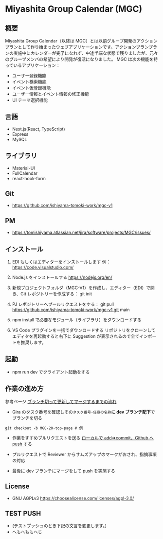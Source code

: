 # Miyashita Group Calendar (MGC)

## 概要

Miyashita Group Calendar（以降は MGC）とは以前グループ開発のアクションプランとして作り始まったウェブアプリケーションです。アクションプランプランの実施中にカレンダーが完了になれず、中途半端な状態で残りましたが、元々のグループメンバの希望により開発が復活になりました。
MGC は次の機能を持っているアプリケーション：

-   ユーザー登録機能
-   イベント検索機能
-   イベント仮登録機能
-   ユーザー情報とイベント情報の修正機能
-   UI テーマ選択機能

## 言語

-   Next.js(React, TypeScript)
-   Express
-   MySQL

## ライブラリ

-   Material-UI
-   FullCalendar
-   react-hook-form

## Git

-   https://github.com/ishiyama-tomoki-work/mgc-v1

## PM

-   https://tomishiyama.atlassian.net/jira/software/projects/MGC/issues/

## インストール

1. EDI もしくはエディターをインストールします
   例：https://code.visualstudio.com/

2. Node.js をインストールする
   https://nodejs.org/en/

3. 新規プロジェクトフォルダ（MGC-V1）を作成し、エディター（EDI）で開き、Git レポジトリーを作成する：
   git init

4. PJ レポジトリーへプールリクエストをする：
   git pull https://github.com/ishiyama-tomoki-work/mgc-v1.git main

5. npm install で必要なモジュール（ライブラリ）をダウンロードする

6. VS Code プラグインを一括でダウンロードする
   リポジトリをクローンしてエディタを再起動すると右下に Suggestion が表示されるので全てインポートを推奨します。

## 起動

-   npm run dev でクライアント起動をする

## 作業の進め方

参考ページ
[ブランチ切って更新してマージするまでの流れ](https://qiita.com/shuntaro_tamura/items/6c8bf792087fe5dc5103)

-   Gira のタスク番号を確認しその`タスク番号-任意の名称`**に dev ブランチ配下**でブランチを切る

```
git checkout -b MGC-20-top-page # 例
```

-   作業をすすめプルリクエストを送る
    [ローカルで add⇒commit、Github へ push する](https://qiita.com/samurai_runner/items/7442521bce2d6ac9330b#%E3%83%AD%E3%83%BC%E3%82%AB%E3%83%AB%E3%81%A7addcommitgithub%E3%81%B8push%E3%81%99%E3%82%8B)

-   プルリクエストで Reviewer からサムズアップのマークがおされ、指摘事項の対応

-   最後に dev ブランチにマージをして push を実施する

## License

-   GNU AGPLv3
    https://choosealicense.com/licenses/agpl-3.0/

## TEST PUSH

-   (テストプッシュのとき下記の文言を変更します。)
-   へもへももへじ
